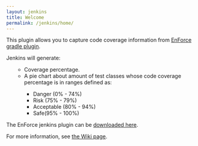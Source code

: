 ```yaml
---
layout: jenkins
title: Welcome
permalink: /jenkins/home/
---
```


This plugin allows you to capture code coverage information from [EnForce gradle plugin](https://github.com/Jalasoft/enforce-gradle-plugin). 

Jenkins will generate:
<ol>
	<ul>
		<li>Coverage percentage. </li>
		<li>A pie chart about amount of test classes whose code coverage percentage is  in ranges defined as: </li>
			<ul>
		      <li>Danger (0% - 74%)</li>	   
		      <li>Risk (75% - 79%)</li>	   
		      <li>Acceptable (80% - 94%)</li>	   
		      <li>Safe(95% - 100%)</li>	   
			</ul>
   </ul>
</ol>		

The EnForce jenkins plugin can be [downloaded here]().

For more information, see [the Wiki page](https://github.com/Jalasoft/enforce-jenkins-plugin/wiki).
